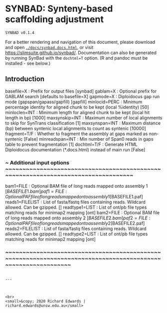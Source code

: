 # SYNBAD: Synteny-based scaffolding adjustment

```
SYNBAD v0.1.4
```

For a better rendering and navigation of this document, please download and open [`./docs/synbad.docs.html`](./docs/synbad.docs.html), or visit <https://slimsuite.github.io/synbad/>.
Documentation can also be generated by running SynBad with the `dochtml=T` option. (R and pandoc must be installed - see below.)

## Introduction

basefile=X      : Prefix for output files [synbad]
gablam=X        : Optional prefix for GABLAM search [defaults to basefile=X]
gapmode=X       : Diploidocus gap run mode (gapspan/gapass/gapfill) [gapfill]
minlocid=PERC   : Minimum percentage identity for aligned chunk to be kept (local %identity) [50]
minloclen=INT   : Minimum length for aligned chunk to be kept (local hit length in bp) [1000]
maxsynskip=INT  : Maximum number of local alignments to skip for SynTrans classification [1]
maxsynspan=INT  : Maximum distance (bp) between syntenic local alignments to count as syntenic [10000]
fragment=T/F    : Whether to fragment the assembly at gaps marked as non-syntenic [False]
minreadspan=INT : Min number of Span0 reads in gaps table to prevent fragmentation [1]
dochtml=T/F     : Generate HTML Diploidocus documentation (*.docs.html) instead of main run [False]
### ~ Additional input options ~~~~~~~~~~~~~~~~~~~~~~~~~~~~~~~~~~~~~~~~~~~~~~~~~~~~~~~~~~~~~~~~~~~~~~~~~~~~~~~~~~ ###
bam1=FILE       : Optional BAM file of long reads mapped onto assembly 1 [$BASEFILE1.bam]
paf1=FILE       : Optional PAF file of long reads mapped onto assembly 1 [$BASEFILE1.paf]
reads1=FILELIST : List of fasta/fastq files containing reads. Wildcard allowed. Can be gzipped. []
readtype1=LIST  : List of ont/pb file types matching reads for minimap2 mapping [ont]
bam2=FILE       : Optional BAM file of long reads mapped onto assembly 2 [$BASEFILE2.bam]
paf2=FILE       : Optional PAF file of long reads mapped onto assembly 2 [$BASEFILE2.paf]
reads2=FILELIST : List of fasta/fastq files containing reads. Wildcard allowed. Can be gzipped. []
readtype2=LIST  : List of ont/pb file types matching reads for minimap2 mapping [ont]
### ~~~~~~~~~~~~~~~~~~~~~~~~~~~~~~~~~~~~~~~~~~~~~~~~~~~~~~~~~~~~~~~~~~~~~~~~~~~~~~~~~~~~~~~~~~~~~~~~~~~~~~~~~~~~~ ###
```

---



<br>
<small>&copy; 2020 Richard Edwards | richard.edwards@unsw.edu.au</small>
